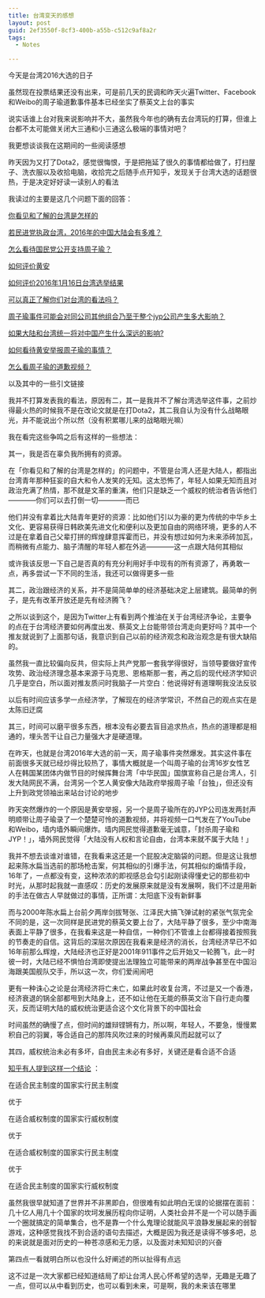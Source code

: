 ```yaml
---
title: 台湾变天的感想
layout: post
guid: 2ef3550f-8cf3-400b-a55b-c512c9af8a2r
tags:
  - Notes

---
```


今天是台湾2016大选的日子

虽然现在投票结果还没有出来，可是前几天的民调和昨天火遍Twitter、Facebook和Weibo的周子瑜道歉事件基本已经坐实了蔡英文上台的事实

说实话谁上台对我来说影响并不大，虽然我今年也的确有去台湾玩的打算，但谁上台都不太可能做关闭大三通和小三通这么极端的事情对吧？

我更想谈谈我在这期间的一些阅读感想

昨天因为又打了Dota2，感觉很悔恨，于是把拖延了很久的事情都给做了，打扫屋子、洗衣服以及收拾电脑，收拾完之后随手点开知乎，发现关于台湾大选的话题很热，于是决定好好读一读别人的看法

我读过的主要是这几个问题下面的回答：

[你看见和了解的台湾是怎样的](https://www.zhihu.com/question/37095367)

[若民进党执政台湾，2016年的中国大陆会有多难？](https://www.zhihu.com/question/36869765)

[怎么看待国民党公开支持周子瑜？](https://www.zhihu.com/question/39486529)

[如何评价黄安](https://www.zhihu.com/question/34588443)

[如何评价2016年1月16日台湾选举结果](https://www.zhihu.com/question/39517986)

[可以真正了解你们对台湾的看法吗？](https://www.zhihu.com/question/39528533)

[周子瑜事件可能会对同公司其他组合乃至于整个jyp公司产生多大影响？](https://www.zhihu.com/question/39388470)

[如果大陆和台湾统一将对中国产生什么深远的影响?](https://www.zhihu.com/question/22712491)

[如何看待黄安举报周子瑜的事情？](https://www.zhihu.com/question/39335562)

[怎么看周子瑜的道歉视频？](https://www.zhihu.com/question/39523371)

以及其中的一些引文链接

我并不打算发表我的看法，原因有二，其一是我并不了解台湾选举这件事，之前炒得最火热的时候我不是在改论文就是在打Dota2，其二我自认为没有什么战略眼光，并不能说出个所以然（没有积累哪儿来的战略眼光嘛）

我在看完这些争鸣之后有这样的一些想法：

其一，我是否在辜负我所拥有的资源。

在「你看见和了解的台湾是怎样的」的问题中，不管是台湾人还是大陆人，都指出台湾青年那种狂妄的自大和令人发笑的无知。这太恐怖了，年轻人如果无知而且对政治充满了热情，那不就是文革的重演，他们只是缺乏一个威权的统治者告诉他们————你们可以去打倒一切————而已

他们并没有拿着比大陆青年更好的资源：比如他们引以为豪的更为传统的中华乡土文化、更容易获得日韩欧美先进文化和便利以及更加自由的网络环境，更多的人不过是在拿着自己父辈打拼的辉煌肆意挥霍而已，并没有想过如何为未来添砖加瓦，而稍微有点能力、脑子清醒的年轻人都在外逃————这一点跟大陆何其相似

或许我该反思一下自己是否真的有充分利用好手中现有的所有资源了，再勇敢一点，再多尝试一下不同的生活，我还可以做得更多一些

其二，政治跟经济的关系，并不是简简单单的经济基础决定上层建筑。最简单的例子，是先有改革开放还是先有经济腾飞？

之所以谈到这个，是因为Twitter上有看到两个推油在关于台湾经济争论，主要争的点在于台湾经济要如何再度出发、蔡英文上台能带领台湾走向更好吗？其中一个推友就说到了上面那句话，我意识到自己以前的经济观念和政治观念是有很大缺陷的。

虽然我一直比较偏向反共，但实际上共产党那一套我学得很好，当领导要做好宣传攻势、政治经济理念基本来源于马克思、恩格斯那一套，再之后的现代经济学知识几乎是空白，所以面对推友质问时我脑子一片空白：他说得好有道理啊我没法反驳

以后有时间应该多学一点经济学，了解现在的经济学常识，不然自己的观点实在是太陈旧迂腐

其三，时间可以磨平很多东西，根本没有必要去盲目追求热点，热点的道理都是相通的，埋头苦干让自己力量强大才是硬道理。

在昨天，也就是台湾2016年大选的前一天，周子瑜事件突然爆发。其实这件事在前面很多天就已经炒得比较热了，事情大概就是一个叫周子瑜的台湾16岁女性艺人在韩国某团体内做节目的时候挥舞台湾「中华民国」国旗宣称自己是台湾人，引发大陆网民不满，台湾另一个艺人黄安像大陆政府举报周子瑜「台独」，但还没有上升到政党领袖出来站台讨论的地步

昨天突然爆炸的一个原因是黄安举报，另一个是周子瑜所在的JYP公司连发两封声明顺带让周子瑜录了一个楚楚可怜的道歉视频，并将视频一口气发在了YouTube和Weibo，墙内墙外瞬间爆炸。墙内网民觉得道歉毫无诚意，「封杀周子瑜和JYP！」，墙外网民觉得「大陆没有人权和言论自由，台湾本来就不属于大陆！」

我并不想去谈谁对谁错，在我看来这还是一个屁股决定脑袋的问题。但是这让我想起来陈水扁当选前的那场枪击案，何其相似的引爆手法，何其相似的煽情手段，16年了，一点都没有变，这种浓浓的即视感总会勾引起刚读得懂史记的那些初中时光，从那时起我就一直感叹：历史的发展原来就是没有发展啊，我们不过是用新的手法在做古人早就做过的事情，正所谓：太阳底下没有新鲜事

而与2000年陈水扁上台前夕两岸剑拔弩张、江泽民大搞飞弹试射的紧张气氛完全不同的是，这一次同样是民进党的蔡英文要上台了，大陆平静了很多，至少中南海表面上平静了很多，在我看来这是一种自信，一种你们不管谁上台都得接着按照我的节奏走的自信。这背后的深层次原因在我看来是经济的消长，台湾经济早已不如16年前那么辉煌，大陆经济也正好是2001年911事件之后开始又一轮腾飞，此一时彼一时，大陆已经不惧怕台湾即使提出法理独立可能带来的两岸战争甚至在中国沿海跟美国舰队交手，所以这一次，你们爱闹闹吧

更有一种诛心之论是台湾经济将亡未亡，如果此时收复台湾，不过是又一个香港，经济衰退的锅全部都甩到大陆身上，还不如让他在无能的蔡英文治下自行走向覆灭，反而证明大陆的威权统治更适合这个文化背景下的中国社会

时间虽然的确慢了点，但时间的雄辩铿锵有力，所以啊，年轻人，不要急，慢慢累积自己的羽翼，等合适自己的那阵风吹过来的时候再乘风而起就可以了

其四，威权统治未必有多坏，自由民主未必有多好，关键还是看合适不合适

[知乎有人提到这样一个结论](https://www.zhihu.com/question/36869765/answer/80339386) ：

在适合民主制度的国家实行民主制度

优于

在适合威权制度的国家实行威权制度

优于

在适合威权制度的国家实行民主制度

优于

在适合民主制度的国家实行威权制度

虽然我很早就知道了世界并不非黑即白，但很难有如此明白无误的论据摆在面前：几十亿人用几十个国家的坎坷发展历程向你证明，人类社会并不是一个可以随手画一个圈就搞定的简单集合，也不是靠一个什么鬼理论就能风平浪静发展起来的弱智游戏，这种感觉我找不到合适的语句去描述，大概是因为我还是读得不够多吧，总的来说就是面对历史的一种苍凉感和无力感，以及面对未知知识的兴奋

第四点一看就明白所以也没什么好阐述的所以扯得有点远

这不过是一次大家都已经知道结局了却让台湾人民心怀希望的选举，无趣是无趣了一点，但可以从中看到历史，也可以看到未来，可是啊，我的未来该在哪里